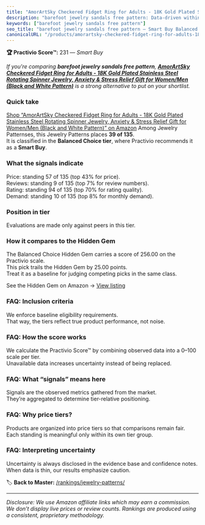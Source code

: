 ```yaml
---
title: "AmorArtSky Checkered Fidget Ring for Adults - 18K Gold Plated Stainless Steel Rotating Spinner Jewelry, Anxiety & Stress Relief Gift for Women/Men (Black and White Pattern)"
description: "barefoot jewelry sandals free pattern: Data-driven within Balanced Choice ranking using the Practivio Score™. Positioned by quality, value, demand, findability…"
keywords: ["barefoot jewelry sandals free pattern"]
seo_title: "barefoot jewelry sandals free pattern — Smart Buy Balanced Choice (2025)"
canonicalURL: "/products/amorartsky-checkered-fidget-ring-for-adults-18k-gold-plated-stainless-steel-rotating-spinner-jewelry-anxiety-stress-relief-gift-for-womenmen-black-and-white-pattern-B0F84L3HRS/"
---
```


**🏆 Practivio Score™:** 231 — _Smart Buy_


*If you're comparing **barefoot jewelry sandals free pattern**, **[AmorArtSky Checkered Fidget Ring for Adults - 18K Gold Plated Stainless Steel Rotating Spinner Jewelry, Anxiety & Stress Relief Gift for Women/Men (Black and White Pattern)](https://www.amazon.com/dp/B0F84L3HRS?tag=practivio-20)** is a strong alternative to put on your shortlist.*
### Quick take
[Shop “AmorArtSky Checkered Fidget Ring for Adults - 18K Gold Plated Stainless Steel Rotating Spinner Jewelry, Anxiety & Stress Relief Gift for Women/Men (Black and White Pattern)” on Amazon](https://www.amazon.com/dp/B0F84L3HRS?tag=practivio-20)
Among Jewelry Patternses, this Jewelry Patterns places **39 of 135**.  
It is classified in the **Balanced Choice tier**, where Practivio recommends it as a **Smart Buy**.

### What the signals indicate
Price: standing 57 of 135 (top 43% for price).  
Reviews: standing 9 of 135 (top 7% for review numbers).  
Rating: standing 94 of 135 (top 70% for rating quality).  
Demand: standing 10 of 135 (top 8% for monthly demand).

### Position in tier
Evaluations are made only against peers in this tier.

### How it compares to the Hidden Gem
The Balanced Choice Hidden Gem carries a score of 256.00 on the Practivio scale.  
This pick trails the Hidden Gem by 25.00 points.  
Treat it as a baseline for judging competing picks in the same class.  

See the Hidden Gem on Amazon → [View listing](https://www.amazon.com/dp/B00JTTF3KU?tag=practivio-20)

### FAQ: Inclusion criteria
We enforce baseline eligibility requirements.  
That way, the tiers reflect true product performance, not noise.

### FAQ: How the score works
We calculate the Practivio Score™ by combining observed data into a 0–100 scale per tier.  
Unavailable data increases uncertainty instead of being replaced.

### FAQ: What “signals” means here
Signals are the observed metrics gathered from the market.  
They’re aggregated to determine tier-relative positioning.

### FAQ: Why price tiers?
Products are organized into price tiers so that comparisons remain fair.  
Each standing is meaningful only within its own tier group.

### FAQ: Interpreting uncertainty
Uncertainty is always disclosed in the evidence base and confidence notes.  
When data is thin, our results emphasize caution.


🏷️ **Back to Master:** [/rankings/jewelry-patterns/](/rankings/jewelry-patterns/)

---
_Disclosure: We use Amazon affiliate links which may earn a commission. We don’t display live prices or review counts. Rankings are produced using a consistent, proprietary methodology._
